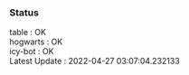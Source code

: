 ### Status


table : OK  
hogwarts : OK  
icy-bot : OK  
Latest Update : 2022-04-27 03:07:04.232133
